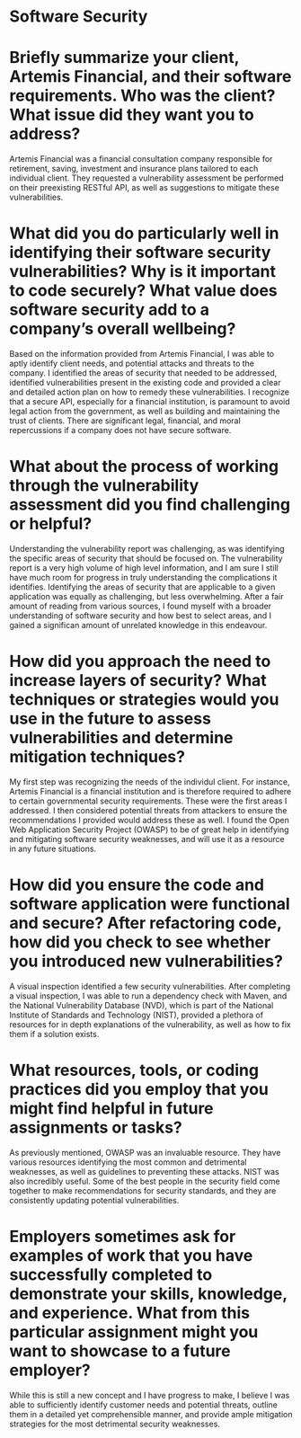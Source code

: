# Software Security

# Briefly summarize your client, Artemis Financial, and their software requirements. Who was the client? What issue did they want you to address?

Artemis Financial was a financial consultation company responsible for retirement, saving, investment and insurance plans tailored to each individual client. They requested a vulnerability assessment be performed on their preexisting RESTful API, as well as suggestions to mitigate these vulnerabilities.

# What did you do particularly well in identifying their software security vulnerabilities? Why is it important to code securely? What value does software security add to a company’s overall wellbeing?

Based on the information provided from Artemis Financial, I was able to aptly identify client needs, and potential attacks and threats to the company. I identified the areas of security that needed to be addressed, identified vulnerabilities present in the existing code and provided a clear and detailed action plan on how to remedy these vulnerabilities. I recognize that a secure API, especially for a financial institution, is paramount to avoid legal action from the government, as well as building and maintaining the trust of clients. There are significant legal, financial, and moral repercussions if a company does not have secure software.

# What about the process of working through the vulnerability assessment did you find challenging or helpful?

Understanding the vulnerability report was challenging, as was identifying the specific areas of security that should be focused on. The vulnerability report is a very high volume of high level information, and I am sure I still have much room for progress in truly understanding the complications it identifies. Identifying the areas of security that are applicable to a given application was equally as challenging, but less overwhelming. After a fair amount of reading from various sources, I found myself with a broader understanding of software security and how best to select areas, and I gained a significan amount of unrelated knowledge in this endeavour.

# How did you approach the need to increase layers of security? What techniques or strategies would you use in the future to assess vulnerabilities and determine mitigation techniques?

My first step was recognizing the needs of the individul client. For instance, Artemis Financial is a financial institution and is therefore required to adhere to certain governmental security requirements. These were the first areas I addressed. I then considered potential threats from attackers to ensure the recommendations I provided would address these as well. I found the Open Web Application Security Project (OWASP) to be of great help in identifying and mitigating software security weaknesses, and will use it as a resource in any future situations.

# How did you ensure the code and software application were functional and secure? After refactoring code, how did you check to see whether you introduced new vulnerabilities?

A visual inspection identified a few security vulnerabilities. After completing a visual inspection, I was able to run a dependency check with Maven, and the National Vulnerability Database (NVD), which is part of the National Institute of Standards and Technology (NIST), provided a plethora of resources for in depth explanations of the vulnerability, as well as how to fix them if a solution exists.

# What resources, tools, or coding practices did you employ that you might find helpful in future assignments or tasks?

As previously mentioned, OWASP was an invaluable resource. They have various resources identifying the most common and detrimental weaknesses, as well as guidelines to preventing these attacks. NIST was also incredibly useful. Some of the best people in the security field come together to make recommendations for security standards, and they are consistently updating potential vulnerabilities.

# Employers sometimes ask for examples of work that you have successfully completed to demonstrate your skills, knowledge, and experience. What from this particular assignment might you want to showcase to a future employer?

While this is still a new concept and I have progress to make, I believe I was able to sufficiently identify customer needs and potential threats, outline them in a detailed yet comprehensible manner, and provide ample mitigation strategies for the most detrimental security weaknesses.
